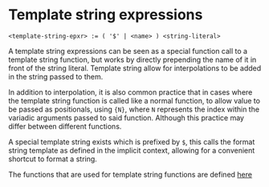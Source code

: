 # Template string expressions
```
<template-string-epxr> := ( '$' | <name> ) <string-literal>
```

A template string expressions can be seen as a special function call to a template string function, but works by directly prepending the name of it in front of the string literal.
Template string allow for interpolations to be added in the string passed to them.

In addition to interpolation, it is also common practice that in cases where the template string function is called like a normal function, to allow value to be passed as positionals, using `{N}`, where `N` represents the index within the variadic arguments passed to said function.
Although this practice may differ between different functions.

A special template string exists which is prefixed by `$`, this calls the format string template as defined in the implicit context, allowing for a convenient shortcut to format a string.

The functions that are used for template string functions are defined [here](../items/functions.md#string-template-functions-)
